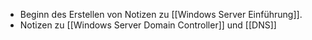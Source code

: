 - Beginn des Erstellen von Notizen zu [[Windows Server Einführung]].
- Notizen zu [[Windows Server Domain Controller]] und  [[DNS]]